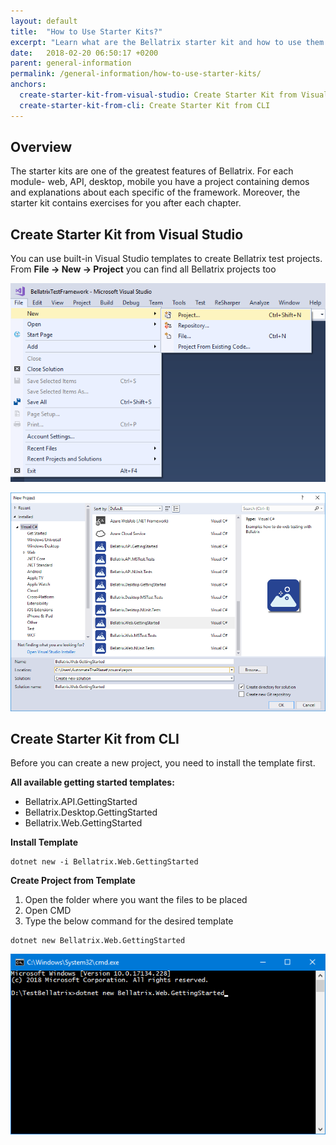 ```yaml
---
layout: default
title:  "How to Use Starter Kits?"
excerpt: "Learn what are the Bellatrix starter kit and how to use them."
date:   2018-02-20 06:50:17 +0200
parent: general-information
permalink: /general-information/how-to-use-starter-kits/
anchors:
  create-starter-kit-from-visual-studio: Create Starter Kit from Visual Studio
  create-starter-kit-from-cli: Create Starter Kit from CLI
---
```

Overview
--------
The starter kits are one of the greatest features of Bellatrix. For each module- web, API, desktop, mobile you have a project containing demos and explanations about each specific of the framework. Moreover, the starter kit contains exercises for you after each chapter. 

Create Starter Kit from Visual Studio
----------------------------------
You can use built-in Visual Studio templates to create Bellatrix test projects.
From **File -> New -> Project** you can find all Bellatrix projects too

![Create New Project Visual Studio](images/create-new-project-visual-studio.png)

![Create Getting Started Visual Studio](images/create-getting-started-solution-visual-studio.png)

Create Starter Kit from CLI
------------------------
Before you can create a new project, you need to install the template first.

**All available getting started templates:**

- Bellatrix.API.GettingStarted
- Bellatrix.Desktop.GettingStarted
- Bellatrix.Web.GettingStarted

**Install Template**

```
dotnet new -i Bellatrix.Web.GettingStarted
```

**Create Project from Template**
1. Open the folder where you want the files to be placed
2. Open CMD
3. Type the below command for the desired template

```
dotnet new Bellatrix.Web.GettingStarted
```
![Create Getting Started CLI](images/create-getting-started-console.png)
